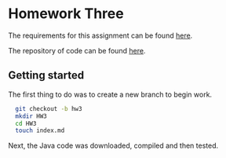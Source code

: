 # Homework Three

The requirements for this assignment can be found [here](http://www.wou.edu/~morses/classes/cs46x/assignments/HW3.html).

The repository of code can be found [here](https://github.com/avisuano/CS460/tree/master/HW3).


## Getting started

The first thing to do was to create a new branch to begin work.

```bash
  git checkout -b hw3
  mkdir HW3
  cd HW3
  touch index.md
```

Next, the Java code was downloaded, compiled and then tested.
